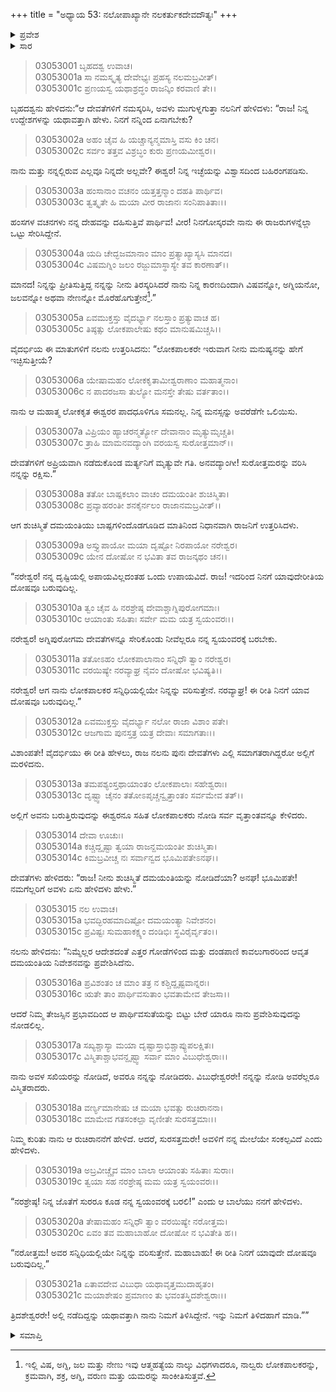 +++
title = "ಅಧ್ಯಾಯ 53: ನಲೋಪಾಖ್ಯಾನೇ ನಲಕರ್ತುಕದೇವದೌತ್ಯಃ"
+++

<details><summary>ಪ್ರವೇಶ</summary>


।।   ಓಂ ಓಂ ನಮೋ ನಾರಾಯಣಾಯ।।   ಶ್ರೀ ವೇದವ್ಯಾಸಾಯ ನಮಃ ।।

ಶ್ರೀ ಕೃಷ್ಣದ್ವೈಪಾಯನ ವೇದವ್ಯಾಸ ವಿರಚಿತ  

**ಶ್ರೀ ಮಹಾಭಾರತ**

**ಆರಣ್ಯಕ ಪರ್ವ**

**ಇಂದ್ರಲೋಕಾಭಿಗಮನ ಪರ್ವ**

**ಅಧ್ಯಾಯ 53**

</details>


<details><summary>ಸಾರ</summary>

ದೇವತೆಗಳ ಸನ್ನಿಧಿಯಲ್ಲಿಯೇ ನಿನ್ನನ್ನು ವರಿಸುತ್ತೇನೆಂದು ದಮಯಂತಿಯು ಹೇಳಲು (1-12) ನಲನು ದೇವತೆಗಳಲ್ಲಿದ್ದಲ್ಲಿಗೆ ಬಂದು ತಿಳಿಸಿದುದು (13-21).

</details>



> 03053001 ಬೃಹದಶ್ವ ಉವಾಚ।  
03053001a ಸಾ ನಮಸ್ಕೃತ್ಯ ದೇವೇಭ್ಯಃ ಪ್ರಹಸ್ಯ ನಲಮಬ್ರವೀತ್।  
03053001c ಪ್ರಣಯಸ್ವ ಯಥಾಶ್ರದ್ಧಂ ರಾಜನ್ಕಿಂ ಕರವಾಣಿ ತೇ।।

ಬೃಹದಶ್ವನು ಹೇಳಿದನು:“ಆ ದೇವತೆಗಳಿಗೆ ನಮಸ್ಕರಿಸಿ, ಅವಳು ಮುಗುಳ್ನಗುತ್ತಾ ನಲನಿಗೆ ಹೇಳಿದಳು: “ರಾಜ! ನಿನ್ನ ಉದ್ದೇಶಗಳನ್ನು ಯಥಾವತ್ತಾಗಿ ಹೇಳು. ನಿನಗೆ ನನ್ನಿಂದ ಏನಾಗಬೇಕು?

> 03053002a ಅಹಂ ಚೈವ ಹಿ ಯಚ್ಚಾನ್ಯನ್ಮಮಾಸ್ತಿ ವಸು ಕಿಂ ಚನ।  
03053002c ಸರ್ವಂ ತತ್ತವ ವಿಶ್ರಬ್ಧಂ ಕುರು ಪ್ರಣಯಮೀಶ್ವರ।।

ನಾನು ಮತ್ತು ನನ್ನಲ್ಲಿರುವ ಎಲ್ಲವೂ ನಿನ್ನದೇ ಅಲ್ಲವೇ? ಈಶ್ವರ! ನಿನ್ನ ಇಚ್ಛೆಯನ್ನು ವಿಶ್ವಾಸದಿಂದ ಬಹಿರಂಗಪಡಿಸು.

> 03053003a ಹಂಸಾನಾಂ ವಚನಂ ಯತ್ತತ್ತನ್ಮಾಂ ದಹತಿ ಪಾರ್ಥಿವ।  
03053003c ತ್ವತ್ಕೃತೇ ಹಿ ಮಯಾ ವೀರ ರಾಜಾನಃ ಸಂನಿಪಾತಿತಾಃ।।

ಹಂಸಗಳ ವಚನಗಳು ನನ್ನ ದೇಹವನ್ನು ದಹಿಸುತ್ತಿವೆ ಪಾರ್ಥಿವ! ವೀರ! ನಿನಗೋಸ್ಕರವೇ ನಾನು ಈ ರಾಜರುಗಳನ್ನೆಲ್ಲಾ ಒಟ್ಟು ಸೇರಿಸಿದ್ದೇನೆ.

> 03053004a ಯದಿ ಚೇದ್ಭಜಮಾನಾಂ ಮಾಂ ಪ್ರತ್ಯಾಖ್ಯಾಸ್ಯಸಿ ಮಾನದ।  
03053004c ವಿಷಮಗ್ನಿಂ ಜಲಂ ರಜ್ಜುಮಾಸ್ಥಾಸ್ಯೇ ತವ ಕಾರಣಾತ್।।

ಮಾನದ! ನಿನ್ನನ್ನು ಪ್ರೀತಿಸುತ್ತಿದ್ದ ನನ್ನನ್ನು ನೀನು ತಿರಸ್ಕರಿಸಿದರೆ ನಾನು ನಿನ್ನ ಕಾರಣದಿಂದಾಗಿ ವಿಷವನ್ನೋ, ಅಗ್ನಿಯನೋ, ಜಲವನ್ನೋ ಅಥವಾ ನೇಣನ್ನೋ ಮೊರೆಹೊಗುತ್ತೇನೆ[^1].”

> 03053005a ಏವಮುಕ್ತಸ್ತು ವೈದರ್ಭ್ಯಾ ನಲಸ್ತಾಂ ಪ್ರತ್ಯುವಾಚ ಹ।  
03053005c ತಿಷ್ಠತ್ಸು ಲೋಕಪಾಲೇಷು ಕಥಂ ಮಾನುಷಮಿಚ್ಚಸಿ।।

ವೈದರ್ಭಿಯ ಈ ಮಾತುಗಳಿಗೆ ನಲನು ಉತ್ತರಿಸಿದನು: “ಲೋಕಪಾಲಕರೇ ಇರುವಾಗ ನೀನು ಮನುಷ್ಯನನ್ನು ಹೇಗೆ ಇಚ್ಛಿಸುತ್ತೀಯೆ?

> 03053006a ಯೇಷಾಮಹಂ ಲೋಕಕೃತಾಮೀಶ್ವರಾಣಾಂ ಮಹಾತ್ಮನಾಂ।   
03053006c ನ ಪಾದರಜಸಾ ತುಲ್ಯೋ ಮನಸ್ತೇ ತೇಷು ವರ್ತತಾಂ।।

ನಾನು ಆ ಮಹಾತ್ಮ ಲೋಕಕೃತ ಈಶ್ವರರ ಪಾದಧೂಳಿಗೂ ಸಮನಲ್ಲ. ನಿನ್ನ ಮನಸ್ಸನ್ನು ಅವರೆಡೆಗೇ ಒಲಿಯಿಸು.

> 03053007a ವಿಪ್ರಿಯಂ ಹ್ಯಾಚರನ್ಮರ್ತ್ಯೋ ದೇವಾನಾಂ ಮೃತ್ಯುಮೃಚ್ಚತಿ।  
03053007c ತ್ರಾಹಿ ಮಾಮನವದ್ಯಾಂಗಿ ವರಯಸ್ವ ಸುರೋತ್ತಮಾನ್।।

ದೇವತೆಗಳಿಗೆ ಅಪ್ರಿಯವಾಗಿ ನಡೆದುಕೊಂಡ ಮರ್ತ್ಯನಿಗೆ ಮೃತ್ಯುವೇ ಗತಿ. ಅನವದ್ಯಾಂಗೀ! ಸುರೋತ್ತಮರನ್ನು ವರಿಸಿ ನನ್ನನ್ನು ರಕ್ಷಿಸು.”

> 03053008a ತತೋ ಬಾಷ್ಪಕಲಾಂ ವಾಚಂ ದಮಯಂತೀ ಶುಚಿಸ್ಮಿತಾ।  
03053008c ಪ್ರವ್ಯಾಹರಂತೀ ಶನಕೈರ್ನಲಂ ರಾಜಾನಮಬ್ರವೀತ್।।

ಆಗ ಶುಚಿಸ್ಮಿತೆ ದಮಯಂತಿಯು ಬಾಷ್ಪಗಳಿಂದೊಡಗೂಡಿದ ಮಾತಿನಿಂದ ನಿಧಾನವಾಗಿ ರಾಜನಿಗೆ ಉತ್ತರಿಸಿದಳು.

> 03053009a ಅಸ್ತ್ಯುಪಾಯೋ ಮಯಾ ದೃಷ್ಟೋ ನಿರಪಾಯೋ ನರೇಶ್ವರ।  
03053009c ಯೇನ ದೋಷೋ ನ ಭವಿತಾ ತವ ರಾಜನ್ಕಥಂ ಚನ।।

“ನರೇಶ್ವರ! ನನ್ನ ದೃಷ್ಟಿಯಲ್ಲಿ ಅಪಾಯವಿಲ್ಲದಂತಹ ಒಂದು ಉಪಾಯವಿದೆ. ರಾಜ! ಇದರಿಂದ ನಿನಗೆ ಯಾವುದೇರೀತಿಯ ದೋಷವೂ ಬರುವುದಿಲ್ಲ.

> 03053010a ತ್ವಂ ಚೈವ ಹಿ ನರಶ್ರೇಷ್ಠ ದೇವಾಶ್ಚಾಗ್ನಿಪುರೋಗಮಾಃ।  
03053010c ಆಯಾಂತು ಸಹಿತಾಃ ಸರ್ವೇ ಮಮ ಯತ್ರ ಸ್ವಯಂವರಃ।।

ನರೇಶ್ವರ! ಅಗ್ನಿಪುರೋಗಮ ದೇವತೆಗಳನ್ನೂ ಸೇರಿಕೊಂಡು ನೀವೆಲ್ಲರೂ ನನ್ನ ಸ್ವಯಂವರಕ್ಕೆ ಬರಬೇಕು.

> 03053011a ತತೋಽಹಂ ಲೋಕಪಾಲಾನಾಂ ಸನ್ನಿಧೌ ತ್ವಾಂ ನರೇಶ್ವರ।  
03053011c ವರಯಿಷ್ಯೇ ನರವ್ಯಾಘ್ರ ನೈವಂ ದೋಷೋ ಭವಿಷ್ಯತಿ।।

ನರೇಶ್ವರ! ಆಗ ನಾನು ಲೋಕಪಾಲಕರ ಸನ್ನಿಧಿಯಲ್ಲಿಯೇ ನಿನ್ನನ್ನು ವರಿಸುತ್ತೇನೆ. ನರವ್ಯಾಘ್ರ! ಈ ರೀತಿ ನಿನಗೆ ಯಾವ ದೋಷವೂ ಬರುವುದಿಲ್ಲ.”

> 03053012a ಏವಮುಕ್ತಸ್ತು ವೈದರ್ಭ್ಯಾ ನಲೋ ರಾಜಾ ವಿಶಾಂ ಪತೇ।   
03053012c ಆಜಗಾಮ ಪುನಸ್ತತ್ರ ಯತ್ರ ದೇವಾಃ ಸಮಾಗತಾಃ।।

ವಿಶಾಂಪತೇ! ವೈದರ್ಭಿಯು ಈ ರೀತಿ ಹೇಳಲು, ರಾಜ ನಲನು ಪುನಃ ದೇವತೆಗಳು ಎಲ್ಲಿ ಸಮಾಗತರಾಗಿದ್ದರೋ ಅಲ್ಲಿಗೆ ಮರಳಿದನು.

> 03053013a ತಮಪಶ್ಯಂಸ್ತಥಾಯಾಂತಂ ಲೋಕಪಾಲಾಃ ಸಹೇಶ್ವರಾಃ।  
03053013c ದೃಷ್ಟ್ವಾ ಚೈನಂ ತತೋಽಪೃಚ್ಚನ್ವೃತ್ತಾಂತಂ ಸರ್ವಮೇವ ತತ್।।

ಅಲ್ಲಿಗೆ ಅವನು ಬರುತ್ತಿರುವುದನ್ನು ಈಶ್ವರನೂ ಸಹಿತ ಲೋಕಪಾಲಕರು ನೋಡಿ ಸರ್ವ ವೃತ್ತಾಂತವನ್ನೂ ಕೇಳಿದರು.

> 03053014 ದೇವಾ ಊಚುಃ।  
03053014a ಕಚ್ಚಿದ್ದೃಷ್ಟಾ ತ್ವಯಾ ರಾಜನ್ದಮಯಂತೀ ಶುಚಿಸ್ಮಿತಾ।   
03053014c ಕಿಮಬ್ರವೀಚ್ಚ ನಃ ಸರ್ವಾನ್ವದ ಭೂಮಿಪತೇಽನಘ।।

ದೇವತೆಗಳು ಹೇಳಿದರು: “ರಾಜ! ನೀನು ಶುಚಿಸ್ಮಿತೆ ದಮಯಂತಿಯನ್ನು ನೋಡಿದೆಯಾ? ಅನಘ! ಭೂಮಿಪತೇ! ನಮಗೆಲ್ಲರಿಗೆ ಅವಳು ಏನು ಹೇಳಿದಳು ಹೇಳು.”

> 03053015 ನಲ ಉವಾಚ।  
03053015a ಭವದ್ಭಿರಹಮಾದಿಷ್ಟೋ ದಮಯಂತ್ಯಾ ನಿವೇಶನಂ।  
03053015c ಪ್ರವಿಷ್ಟಃ ಸುಮಹಾಕಕ್ಷ್ಯಂ ದಂಡಿಭಿಃ ಸ್ಥವಿರೈರ್ವೃತಂ।।

ನಲನು ಹೇಳಿದನು: “ನಿಮ್ಮೆಲ್ಲರ ಆದೇಶದಂತೆ ಎತ್ತರ ಗೋಡೆಗಳಿಂದ ಮತ್ತು ದಂಡಪಾಣಿ ಕಾವಲುಗಾರರಿಂದ ಆವೃತ ದಮಯಂತಿಯ ನಿವೇಶನವನ್ನು ಪ್ರವೇಶಿಸಿದೆನು.

> 03053016a ಪ್ರವಿಶಂತಂ ಚ ಮಾಂ ತತ್ರ ನ ಕಶ್ಚಿದ್ದೃಷ್ಟವಾನ್ನರಃ।   
03053016c ಋತೇ ತಾಂ ಪಾರ್ಥಿವಸುತಾಂ ಭವತಾಮೇವ ತೇಜಸಾ।।

ಆದರೆ ನಿಮ್ಮ ತೇಜಸ್ಸಿನ ಪ್ರಭಾವದಿಂದ ಆ ಪಾರ್ಥಿವಸುತೆಯನ್ನು ಬಿಟ್ಟು ಬೇರೆ ಯಾರೂ ನಾನು ಪ್ರವೇಶಿಸುವುದನ್ನು ನೋಡಲಿಲ್ಲ.

> 03053017a ಸಖ್ಯಶ್ಚಾಸ್ಯಾ ಮಯಾ ದೃಷ್ಟಾಸ್ತಾಭಿಶ್ಚಾಪ್ಯುಪಲಕ್ಷಿತಃ।  
03053017c ವಿಸ್ಮಿತಾಶ್ಚಾಭವನ್ದೃಷ್ಟ್ವಾ ಸರ್ವಾ ಮಾಂ ವಿಬುಧೇಶ್ವರಾಃ।।

ನಾನು ಅವಳ ಸಖಿಯರನ್ನು ನೋಡಿದೆ, ಅವರೂ ನನ್ನನ್ನು ನೋಡಿದರು. ವಿಬುಧೇಶ್ವರರೇ! ನನ್ನನ್ನು ನೋಡಿ ಅವರೆಲ್ಲರೂ ವಿಸ್ಮಿತರಾದರು.

> 03053018a ವರ್ಣ್ಯಮಾನೇಷು ಚ ಮಯಾ ಭವತ್ಸು ರುಚಿರಾನನಾ।  
03053018c ಮಾಮೇವ ಗತಸಂಕಲ್ಪಾ ವೃಣೀತೇ ಸುರಸತ್ತಮಾಃ।।

ನಿಮ್ಮ ಕುರಿತು ನಾನು ಆ ರುಚಿರಾನನೆಗೆ ಹೇಳಿದೆ. ಆದರೆ, ಸುರಸತ್ತಮರೇ! ಅವಳಿಗೆ ನನ್ನ ಮೇಲೆಯೇ ಸಂಕಲ್ಪವಿದೆ ಎಂದು ಹೇಳಿದಳು.

> 03053019a ಅಬ್ರವೀಚ್ಚೈವ ಮಾಂ ಬಾಲಾ ಆಯಾಂತು ಸಹಿತಾಃ ಸುರಾಃ।   
03053019c ತ್ವಯಾ ಸಹ ನರಶ್ರೇಷ್ಠ ಮಮ ಯತ್ರ ಸ್ವಯಂವರಃ।।

“ನರಶ್ರೇಷ್ಠ! ನಿನ್ನ ಜೊತೆಗೆ ಸುರರೂ ಕೂಡ ನನ್ನ ಸ್ವಯಂವರಕ್ಕೆ ಬರಲಿ!” ಎಂದು ಆ ಬಾಲೆಯು ನನಗೆ ಹೇಳಿದಳು.

> 03053020a ತೇಷಾಮಹಂ ಸನ್ನಿಧೌ ತ್ವಾಂ ವರಯಿಷ್ಯೇ ನರೋತ್ತಮ।  
03053020c ಏವಂ ತವ ಮಹಾಬಾಹೋ ದೋಷೋ ನ ಭವಿತೇತಿ ಹ।।

“ನರೋತ್ತಮ! ಅವರ ಸನ್ನಿಧಿಯಲ್ಲಿಯೇ ನಿನ್ನನ್ನು ವರಿಸುತ್ತೇನೆ. ಮಹಾಬಾಹು! ಈ ರೀತಿ ನಿನಗೆ ಯಾವುದೇ ದೋಷವೂ ಬರುವುದಿಲ್ಲ.”

> 03053021a ಏತಾವದೇವ ವಿಬುಧಾ ಯಥಾವೃತ್ತಮುದಾಹೃತಂ।  
03053021c ಮಯಾಶೇಷಂ ಪ್ರಮಾಣಂ ತು ಭವಂತಸ್ತ್ರಿದಶೇಶ್ವರಾಃ।।

ತ್ರಿದಶೇಶ್ವರರೇ! ಅಲ್ಲಿ ನಡೆದಿದ್ದನ್ನು ಯಥಾವತ್ತಾಗಿ ನಾನು ನಿಮಗೆ ತಿಳಿಸಿದ್ದೇನೆ. ಇನ್ನು ನಿಮಗೆ ತಿಳಿದಹಾಗೆ ಮಾಡಿ.””

<details><summary>ಸಮಾಪ್ತಿ</summary>


ಇತಿ ಶ್ರೀ ಮಹಾಭಾರತೇ ಆರಣ್ಯಕಪರ್ವಣಿ ಇಂದ್ರಲೋಕಾಭಿಗಮನಪರ್ವಣಿ ನಲೋಪಾಖ್ಯಾನೇ ನಲಕರ್ತುಕದೇವದೌತ್ಯೇ ತ್ರಿಪಂಚಾಶತ್ತಮೋಽಧ್ಯಾಯಃ।  
ಇದು ಮಹಾಭಾರತದ ಆರಣ್ಯಕಪರ್ವದಲ್ಲಿ ಇಂದ್ರಲೋಕಾಭಿಗಮನಪರ್ವದಲ್ಲಿ ನಲೋಪಾಖ್ಯಾನದಲ್ಲಿ ನಲಕರ್ತುಕದೇವದೌತ್ಯ ಎನ್ನುವ ಐವತ್ತ್ಮೂರನೆಯ ಅಧ್ಯಾಯವು.



</details>

[^1]: ಇಲ್ಲಿ ವಿಷ, ಅಗ್ನಿ, ಜಲ ಮತ್ತು ನೇಣು ಇವು ಆತ್ಮಹತ್ಯೆಯ ನಾಲ್ಕು ವಿಧಗಳಾದರೂ, ನಾಲ್ವರು ಲೋಕಪಾಲಕರನ್ನು, ಕ್ರಮವಾಗಿ, ಶಕ್ರ, ಅಗ್ನಿ, ವರುಣ ಮತ್ತು ಯಮರನ್ನು ಸಾಂಕೀತಿಸುತ್ತವೆ.


